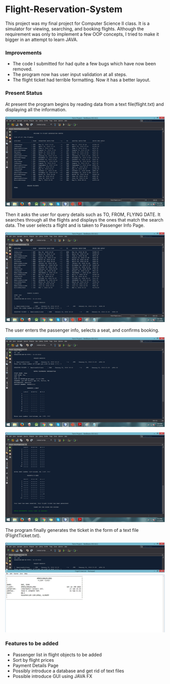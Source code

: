 # Flight-Reservation-System
This project was my final project for Computer Science II class. It is a simulator for viewing, searching, and booking flights. Although the requirement was only to implement a few OOP concepts, I tried to make it bigger in an attempt to learn JAVA.

### Improvements
* The code I submitted for had quite a few bugs which have now been removed.
* The program now has user input validation at all steps.
* The flight ticket had terrible formatting. Now it has a better layout.


### Present Status
At present the program begins by reading data from a text file(flight.txt) and displaying all the information. 

![List of all available flights](https://raw.githubusercontent.com/JSKohli/Flight-Reservation-System/extension/Screenshots/ScreenShot1.jpg)


Then it asks the user for query details such as TO, FROM, FLYING DATE. It searches through all the flights and displays the ones that match the search data. The user selects a flight and is taken to Passenger Info Page. 

![Query Details](https://raw.githubusercontent.com/JSKohli/Flight-Reservation-System/extension/Screenshots/ScreenShot2.jpg)


The user enters the passenger info, selects a seat, and confirms booking. 

![Passenger Info form](https://raw.githubusercontent.com/JSKohli/Flight-Reservation-System/extension/Screenshots/ScreenShot3.jpg)

![Airplane seat map](https://raw.githubusercontent.com/JSKohli/Flight-Reservation-System/extension/Screenshots/ScreenShot4.jpg)


The program finally generates the ticket in the form of a text file (FlightTicket.txt). 

![Flight ticket](https://raw.githubusercontent.com/JSKohli/Flight-Reservation-System/extension/Screenshots/ScreenShot5.jpg)


### Features to be added
* Passenger list in flight objects to be added
* Sort by flight prices
* Payment Details Page
* Possibly introduce a database and get rid of text files
* Possible introduce GUI using JAVA FX
